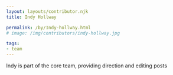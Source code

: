 ```yaml
---
layout: layouts/contributor.njk
title: Indy Hollway

permalink: /by/Indy-hollway.html
# image: /img/contributors/indy-hollway.jpg

tags:
- team
---
```

Indy is part of the core team, providing direction and editing posts